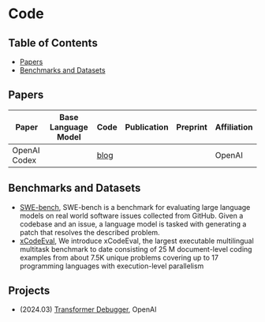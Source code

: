 # Code

## Table of Contents

- [Papers](#papers)
- [Benchmarks and Datasets](#benchmarks-and-datasets)

## Papers

| Paper        | Base Language Model | Code                                      | Publication | Preprint | Affiliation |
| ------------ | ------------------- | ----------------------------------------- | ----------- | -------- | ----------- |
| OpenAI Codex |                     | [blog](https://openai.com/blog/openai-codex) |             |          | OpenAI      |

## Benchmarks and Datasets
- [SWE-bench](https://github.com/princeton-nlp/SWE-bench), SWE-bench is a benchmark for evaluating large language models on real world software issues collected from GitHub. Given a codebase and an issue, a language model is tasked with generating a patch that resolves the described problem.
- [xCodeEval](https://github.com/ntunlp/xCodeEval), We introduce xCodeEval, the largest executable multilingual multitask benchmark to date consisting of 25 M document-level coding examples from about 7.5K unique problems covering up to 17 programming languages with execution-level parallelism

## Projects

- (2024.03) [Transformer Debugger](https://github.com/openai/transformer-debugger), OpenAI